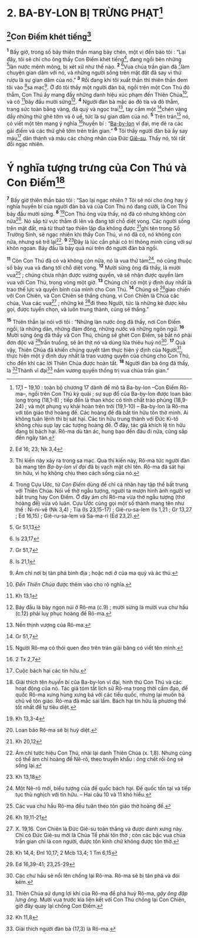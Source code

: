 # 2. BA-BY-LON BỊ TRỪNG PHẠT[^1]

## [^1*]Con Điếm khét tiếng[^2]
<sup><b>1</b></sup> Bấy giờ, trong số bảy thiên thần mang bảy chén, một vị đến bảo tôi : “Lại đây, tôi sẽ chỉ cho ông thấy Con Điếm khét tiếng[^3], đang ngồi bên những [^2*]làn nước mênh mông, bị xét xử như thế nào. <sup><b>2</b></sup> [^3*]Vua chúa trần gian đã [^4*]làm chuyện gian dâm với nó, và những người sống trên mặt đất đã say vì thứ rượu là sự gian dâm của nó.” <sup><b>3</b></sup> Rồi đang khi tôi xuất thần thì thiên thần đem tôi vào [^5*]sa mạc[^4]. Ở đó tôi thấy một người đàn bà, ngồi trên một Con Thú đỏ thẫm, Con Thú ấy mang đầy những danh hiệu xúc phạm đến Thiên Chúa[^5], và có [^6*]bảy đầu mười sừng[^6]. <sup><b>4</b></sup> Người đàn bà mặc áo đỏ tía và đỏ thẫm, trang sức toàn bằng vàng, đá quý và ngọc trai[^7], tay cầm một [^7*]chén vàng đầy những thứ ghê tởm và ô uế, tức là sự gian dâm của nó. <sup><b>5</b></sup> Trên trán[^8] nó, có viết một tên mang ý nghĩa [^8*]huyền bí : “[Ba-by-lon]() vĩ đại, mẹ đẻ ra các gái điếm và các thứ ghê tởm trên trần gian.” <sup><b>6</b></sup> Tôi thấy người đàn bà ấy say máu[^9] dân thánh và máu các chứng nhân của Đức [Giê-su](). Thấy nó, tôi rất đỗi ngạc nhiên.


# Ý nghĩa tượng trưng của Con Thú và Con Điếm[^10]
<sup><b>7</b></sup> Bấy giờ thiên thần bảo tôi : “Sao lại ngạc nhiên ? Tôi sẽ nói cho ông hay ý nghĩa huyền bí của người đàn bà và của Con Thú nó đang cưỡi, là Con Thú bảy đầu mười sừng. <sup><b>8</b></sup> [^9*]Con Thú ông vừa thấy, nó đã có nhưng không còn nữa[^11]. Nó sắp từ vực thẳm đi lên và đang tới chỗ diệt vong. Các người sống trên mặt đất, mà từ thuở tạo thiên lập địa không được [^10*]ghi tên trong Sổ Trường Sinh, sẽ ngạc nhiên khi thấy Con Thú, vì nó đã có, nó không còn nữa, nhưng sẽ trở lại[^12]. <sup><b>9</b></sup> [^11*]Đây là lúc cần phải có trí thông minh cùng với sự khôn ngoan. Bảy đầu là bảy quả núi trên đó người đàn bà ngồi.

<sup><b>11</b></sup> Còn Con Thú đã có và không còn nữa, nó là vua thứ tám[^14], nó cũng thuộc số bảy vua và đang tới chỗ diệt vong. <sup><b>12</b></sup> Mười sừng ông đã thấy, là mười vua[^15] ; chúng chưa nhận được vương quyền, và sẽ nhận được quyền làm vua với Con Thú, trong vòng một giờ. <sup><b>13</b></sup> Chúng chỉ có một ý định duy nhất là trao thế lực và quyền bính của mình cho Con Thú. <sup><b>14</b></sup> Chúng sẽ [^12*]giao chiến với Con Chiên, và Con Chiên sẽ thắng chúng, vì Con Chiên là Chúa các chúa, Vua các vua[^16] ; những kẻ [^13*]đi theo Người, tức là những kẻ được kêu gọi, được tuyển chọn, và luôn trung thành, cũng sẽ thắng.”

<sup><b>15</b></sup> Thiên thần lại nói với tôi : “Những làn nước ông đã thấy, nơi Con Điếm ngồi, là những dân, những đám đông, những nước và những ngôn ngữ. <sup><b>16</b></sup> Mười sừng ông đã thấy và Con Thú, chúng sẽ ghét Con Điếm, sẽ bắt nó phải đơn độc và [^14*]trần truồng, sẽ ăn thịt nó và dùng lửa thiêu huỷ nó[^17]. <sup><b>17</b></sup> Quả vậy, Thiên Chúa đã khiến chúng quyết tâm thực hiện ý định của Người[^18], thực hiện một ý định duy nhất là trao vương quyền của chúng cho Con Thú, cho đến khi các lời Thiên Chúa được hoàn tất. <sup><b>18</b></sup> Người đàn bà ông đã thấy, là [^15*]Thành vĩ đại[^19] nắm vương quyền thống trị vua chúa trần gian.”

[^1]: 17,1 – 19,10 : toàn bộ chương 17 dành để mô tả Ba-by-lon –Con Điếm Rô-ma–, ngồi trên Con Thú kỳ quái ; sự sụp đổ của Ba-by-lon được loan báo long trọng (18,1-8) ; tiếp đến là than khóc có tính chất trào phúng (18,9-24) ; và một phụng vụ khải hoàn trên trời (19,1-10) – Ba-by-lon là Rô-ma với tôn giáo thờ hoàng đế. Các hoàng đế đã bắt tín hữu tôn thờ mình. Ai không tuân lệnh thì bị sát hại. Các tín hữu trung thành với Đức Ki-tô không chịu sụp lạy các tượng hoàng đế. Ở đây, tác giả khích lệ tín hữu đang bị bách hại. Rô-ma dù tàn ác, hung bạo đến đâu đi nữa, cũng sắp đến ngày tàn.
[^2]: Thị kiến này xảy ra trong sa mạc. Qua thị kiến này, Rô-ma tức người đàn bà mang tên *Ba-by-lon vĩ đại* đã bị vạch mặt chỉ tên. Rô-ma đã sát hại tín hữu, vì họ không chịu theo cách sống của nó.
[^3]: Trong Cựu Ước, từ *Con Điếm* dùng để chỉ cá nhân hay tập thể bất trung với Thiên Chúa. Nói về thờ ngẫu tượng, người ta mượn hình ảnh người vợ bất trung hay Con Điếm. Ở đây ám chỉ Rô-ma vừa thờ ngẫu tượng (thờ hoàng đế) vừa vô luân. Cựu Ước cũng gọi một số thành mang tên như thế : Ni-ni-vê (Nk 3,4) ; Tia (Is 23,15-17) ; Giê-ru-sa-lem (Is 1,21 ; Gr 13,27 ; Ed 16,15) ; Giê-ru-sa-lem và Sa-ma-ri (Ed 23,2).
[^4]: Ám chỉ nơi bị tàn phá bình địa ; hoặc nơi ở của ma quỷ và ác thú.
[^5]: *Đến Thiên Chúa* được thêm vào cho rõ nghĩa.
[^6]: Bảy đầu là bảy ngọn núi ở Rô-ma (c.9) ; mười sừng là mười vua chư hầu (c.12) phải luỵ phục hoàng đế Rô-ma.
[^7]: Nền thịnh vượng của Rô-ma.
[^8]: Người Rô-ma có thói quen đeo trên trán giải băng có viết tên mình.
[^9]: Cuộc bách hại các tín hữu.
[^10]: Giải thích tên *huyền bí* của Ba-by-lon vĩ đại, hình thù Con Thú và các hoạt động của nó. Tác giả tóm tắt lịch sử Rô-ma trong thời cấm đạo, đế quốc Rô-ma xưng hùng xưng bá với các tiểu quốc, nhưng lại muốn bá chủ về tôn giáo. Rô-ma đã mắc sai lầm. Bách hại tín hữu là phương thế tốt nhất để tự tiêu diệt.
[^11]: Loan báo Rô-ma sẽ bị huỷ diệt.
[^12]: Ám chỉ tước hiệu Con Thú, nhái lại danh Thiên Chúa (x. 1,8). Nhưng cũng có thể ám chỉ hoàng đế Nê-rô, theo truyền khẩu : ông chết rồi ông sẽ sống lại.
[^14]: Một Nê-rô mới, biểu tượng của đế quốc bách hại. Đế quốc tồn tại và tiếp tục thù nghịch với tín hữu. – Hai câu 10 và 11 khó hiểu.
[^15]: Các vua chư hầu Rô-ma đều tuân theo tôn giáo thờ hoàng đế.
[^16]: X. 19,16. Con Chiên là Đức Giê-su toàn thắng và được danh xưng này. Chỉ có Đức Giê-su mới là Chúa Tể phải tôn thờ ; còn các bậc vua chúa trần gian chỉ là con người, được tôn kính chứ không được tôn thờ.
[^17]: Các chư hầu sẽ nổi lên chống lại Rô-ma. Rô-ma sẽ bị tàn phá và đói kém.
[^18]: Thiên Chúa sử dụng lợi khí của Rô-ma để phá huỷ Rô-ma, *gậy ông đập lưng ông*. Mười vua trước kia liên kết với Con Thú chống lại Con Chiên, giờ đây quay lại chống Con Điếm.
[^19]: Giải thích người đàn bà (17,3) là Rô-ma.
[^1*]: Ed 16; 23; Nk 3,4
[^2*]: Gr 51,13
[^3*]: Is 23,17
[^4*]: Gr 51,7
[^5*]: Is 21,1
[^6*]: Kh 13,1
[^7*]: Gr 51,7
[^8*]: 2 Tx 2,7
[^9*]: Kh 13,3-4
[^10*]: Kh 20,12
[^11*]: Kh 13,18
[^12*]: Kh 19,11-21
[^13*]: Kh 14,4; Đnl 10,17; 2 Mcb 13,4; 1 Tm 6,15
[^14*]: Ed 16,39-41; 23,25-29
[^15*]: Kh 11,8